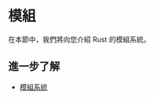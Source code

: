# 模組

在本節中，我們將向您介紹 Rust 的模組系統。

## 進一步了解

- [模組系統](https://doc.rust-lang.org/book/ch07-00-managing-growing-projects-with-packages-crates-and-modules.html)
